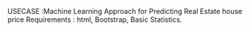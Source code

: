 USECASE :Machine Learning Approach for Predicting Real Estate house price 
Requirements : html, Bootstrap, Basic Statistics.
